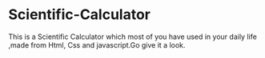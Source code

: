 # Scientific-Calculator
This is a Scientific Calculator which most of you have used in your daily life ,made from Html, Css and javascript.Go give it a look.
